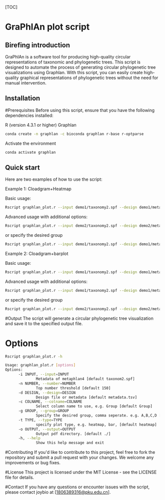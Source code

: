 [TOC]

# GraPhlAn plot script

## Birefing introduction

GraPhlAn is a software tool for producing high-quality circular representations of taxonomic and phylogenetic trees. This script is designed to automate the process of generating circular phylogenetic tree visualizations using Graphlan. With this script, you can easily create high-quality graphical representations of phylogenetic trees without the need for manual intervention.


##  Installation

#Prerequisites
Before using this script, ensure that you have the following dependencies installed:

R (version 4.3.1 or higher)
Graphlan
  ```bash
  conda create -n graphlan -c bioconda graphlan r-base r-optparse
  ```

Activate the environment
  ```bash
  conda activate graphlan
  ```

## Quick start

Here are two examples of how to use the script:

Example 1: Cloadgram+Heatmap

Basic usage:
  ```bash
  Rscript graphlan_plot.r --input demo1/taxonomy2.spf --design demo1/metadata.txt --type heatmap --output demo1/Heat_results
  ```
Advanced usage with additional options:
   ```bash
  Rscript graphlan_plot.r --input demo2/taxonomy2.spf --design demo2/metadata.txt --number 150 --colname Group --group all --type heatmap --output demo2/Heat_results
  ```
  or specify the desired group
  ```bash
  Rscript graphlan_plot.r --input demo1/taxonomy2.spf --design demo1/metadata.txt --number 150 --colname Group --group N,D,SHL,SHH --type heatmap --output demo1/Heat_results
  ```
  
 
Example 2: Cloadgram+barplot

Basic usage:
  ```bash
  Rscript graphlan_plot.r --input demo1/taxonomy2.spf --design demo1/metadata.txt --type bar --output demo1/Bar_results
  ```
Advanced usage with additional options:
  ```bash
  Rscript graphlan_plot.r --input demo1/taxonomy2.spf --design demo1/metadata.txt --number 150 --group all --type heatmap --output demo1/Bar_results
  ```
  or specify the desired group

  ```bash
  Rscript graphlan_plot.r --input demo2/taxonomy2.spf --design demo2/metadata.txt --number 150 --colname Group --group Z,DSS,SHJ --type bar --output demo2/Bar_results
  ```
  

#Output
The script will generate a circular phylogenetic tree visualization and save it to the specified output file.
# Options
  ```bash
  Rscript graphlan_plot.r -h
  ```
  ```bash
  Usage: graphlan_plot.r [options]
  Options:
        -i INPUT, --input=INPUT
                Metadata of metaphlan4 [default taxonom2.spf]
        -n NUMBER, --number=NUMBER
                Top number threshold [default 150]
        -d DESIGN, --design=DESIGN
                Design file or metadata [default metadata.tsv]
        -c COLNAME, --colname=COLNAME
		        Select column name to use, e.g. Group [default Group]
        -g GROUP, --group=GROUP
                Specify the desired group, comma seperate. e.g. A,B,C,D [default all]
        -t TYPE, --type=TYPE
		        specify plot type, e.g. heatmap, bar, [default heatmap]
        -o OUTPUT, --output=OUTPUT
                Output pdf directory. [default ./]
        -h, --help
                Show this help message and exit
  ```

#Contributing
If you'd like to contribute to this project, feel free to fork the repository and submit a pull request with your changes. We welcome any improvements or bug fixes.

#License
This project is licensed under the MIT License - see the LICENSE file for details.

#Contact
If you have any questions or encounter issues with the script, please contact joybio at [1806389316@pku.edu.cn].
